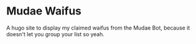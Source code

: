 # Mudae Waifus
A hugo site to display my claimed waifus from the Mudae Bot, because it doesn't let you group your list so yeah.
